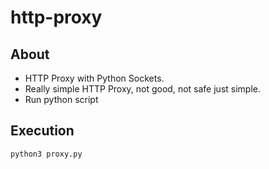 # http-proxy
## About
* HTTP Proxy with Python Sockets.
* Really simple HTTP Proxy, not good, not safe just simple.
* Run python script
## Execution
```
python3 proxy.py
```
